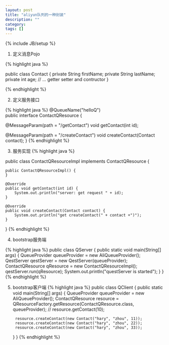 ```yaml
---
layout: post
title: "aliyun队列的一种封装"
description: ""
category: 
tags: []
---
```

{% include JB/setup %}

1. 定义消息Pojo

{% highlight java %}

public class Contact {
    private String firstName;
    private String lastName;
    private int age;
    // ... getter setter and contructor
}

{% endhighlight %}

2.  定义服务接口

{% highlight java %}
@QueueName("helloQ")    
public interface ContactQResource {

   @MessageParam(path = "/getContact")
   void getContact(int id);

   @MessageParam(path = "/createContact")
   void createContact(Contact contact);
}
{% endhighlight %}

3. 服务实现
{% highlight java %}

public class ContactQResourceImpl implements ContactQResource {


    public ContactQResourceImpl() {
    }

    @Override
    public void getContact(int id) {
        System.out.println("server: get request " + id);
    }

    @Override
    public void createContact(Contact contact) {
        System.out.println("get createContact(" + contact +")");
    }
}
{% endhighlight %}

4. bootstrap服务端

{% highlight java %}
public class QServer {
    public static void main(String[] args) {
        QueueProvider queueProvider = new AliQueueProvider();
        QestServer qestServer = new QestServer(queueProvider);
        ContactQResource qResource = new ContactQResourceImpl();
        qestServer.run(qResource);
        System.out.println("questServer is started");
    }
}
{% endhighlight %}

5. bootstrap客户端
{% highlight java %}
public class QClient {
    public static void main(String[] args) {
        QueueProvider queueProvider = new AliQueueProvider();
        ContactQResource resource = QResourceFactory.getResource(ContactQResource.class, queueProvider);
        // resource.getContact(10);

        resource.createContact(new Contact("hary", "zhou", 11));
        resource.createContact(new Contact("hary", "zhou", 22));
        resource.createContact(new Contact("hary", "zhou", 33));
    }
}
{% endhighlight %}

